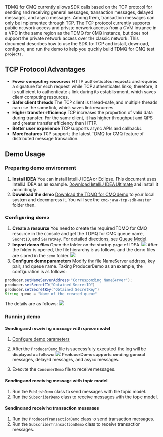 TDMQ for CMQ currently allows SDK calls based on the TCP protocol for sending and receiving general messages, transaction messages, delayed messages, and async messages. Among them, transaction messages can only be implemented through TCP.
The TCP protocol currently supports public network access and private network access from a CVM instance in a VPC in the same region as the TDMQ for CMQ instance, but does not support the private network access over the classic network.
This document describes how to use the SDK for TCP and install, download, configure, and run the demo to help you quickly build TDMQ for CMQ test projects.

## TCP Protocol Advantages
- **Fewer computing resources**
HTTP authenticates requests and requires a signature for each request, while TCP authenticates links; therefore, it is sufficient to authenticate a link during its establishment, which saves client computing resources.
- **Safer client threads**
The TCP client is thread-safe, and multiple threads can use the same link, which saves link resources.
- **Higher transfer efficiency**
TCP increases the proportion of valid data during transfer. For the same client, it has higher throughput and QPS and greater transfer efficiency than HTTP.
- **Better user experience**
TCP supports async APIs and callbacks.
- **More features**
TCP supports the latest TDMQ for CMQ feature of distributed message transaction.

## Demo Usage
### Preparing demo environment
1. **Install IDEA**
You can install IntelliJ IDEA or Eclipse. This document uses IntelliJ IDEA as an example.
[Download IntelliJ IDEA Ultimate](https://www.jetbrains.com/idea/) and install it accordingly.
2. **Download the demo**
[Download the TDMQ for CMQ demo](https://github.com/tencentyun/cmq-java-tcp-sdk) to your local system and decompress it. You will see the `cmq-java-tcp-sdk-master` folder then.

### Configuring demo
1. **Create a resource**
You need to create the required TDMQ for CMQ resource in the console and get the TDMQ for CMQ queue name, `SecretID`, and `SecretKey`.
For detailed directions, see [Queue Model](https://intl.cloud.tencent.com/document/product/1111/42991).
2. **Import demo files**
Open the folder on the startup page of IDEA.
![](https://main.qcloudimg.com/raw/8a3ba96ef290ad50f6f0d20c01594f5d.png)
After the folder is opened, the file hierarchy is as follows, and the demo files are stored in the `demo` folder.
![](https://main.qcloudimg.com/raw/1fc9235f7ae621fec4105fb173725d89.png)
3. **Configure demo parameters**[](id:demo)
Modify the file NameServer address, key pair, and queue name.
Taking ProducerDemo as an example, the configuration is as follows:
```java
producer.setNameServerAddress("Corresponding NameServer");
producer.setSecretID("Obtained SecretID")
producer.setSecretKey("Obtained SecretKey")
String queue = "Name of the created queue"
```
The details are as follows:
![](https://main.qcloudimg.com/raw/f4a7604ccb2319befdcbe338f40be939.png)

### Running demo
#### Sending and receiving message with queue model
 1. [Configure demo parameters](#demo).

 2. After the `ProducerDemo` file is successfully executed, the log will be displayed as follows:
 ![](https://main.qcloudimg.com/raw/dfb74dac5c9dc5550697f9f9628f1259.png)
    ProducerDemo supports sending general messages, delayed messages, and async messages.

 3. Execute the `ConsumerDemo` file to receive messages.


#### Sending and receiving message with topic model
 1. Run the `PublishDemo` class to send messages with the topic model.
 2. Run the `SubscriberDemo` class to receive messages with the topic model.

#### Sending and receiving transaction messages
 1. Run the `ProducerTransactionDemo` class to send transaction messages.
 2. Run the `SubscriberTransactionDemo` class to receive transaction messages.


